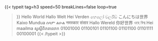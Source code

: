 [//]: <> (comment to fix shorthand codes)
{{< typeit
  tag=h3
  speed=50
  breakLines=false
  loop=true
>}}
Hello World
Hallo Welt
Hei Verden
හෙලෝ වර්ල්ඩ්
こんにちは世界
Kaixo Mundua
ሰላም ልዑል
नमस्कार संसार
Hallo Wereld
你好世界
ওহে বিশ্ব
Hei maailma
សួស្តី​ពិភពលោក
01001000 01100101 01101100 01101100 01101111 00100001
{{< /typeit >}}
